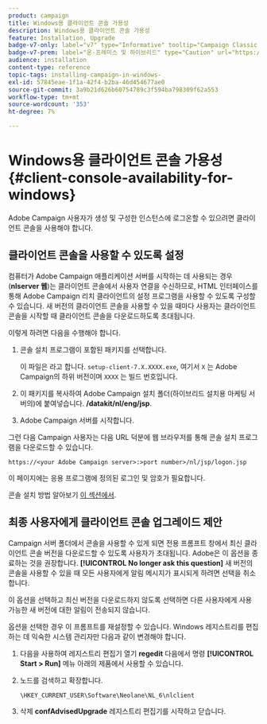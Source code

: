 ```yaml
---
product: campaign
title: Windows용 클라이언트 콘솔 가용성
description: Windows용 클라이언트 콘솔 가용성
feature: Installation, Upgrade
badge-v7-only: label="v7" type="Informative" tooltip="Campaign Classic v7에만 적용됩니다."
badge-v7-prem: label="온-프레미스 및 하이브리드" type="Caution" url="https://experienceleague.adobe.com/docs/campaign-classic/using/installing-campaign-classic/architecture-and-hosting-models/hosting-models-lp/hosting-models.html?lang=ko" tooltip="온-프레미스 및 하이브리드 배포에만 적용"
audience: installation
content-type: reference
topic-tags: installing-campaign-in-windows-
exl-id: 57845eae-1f1a-42f4-b2ba-46d454677ae0
source-git-commit: 3a9b21d626b60754789c3f594ba798309f62a553
workflow-type: tm+mt
source-wordcount: '353'
ht-degree: 7%

---
```


# Windows용 클라이언트 콘솔 가용성{#client-console-availability-for-windows}



Adobe Campaign 사용자가 생성 및 구성한 인스턴스에 로그온할 수 있으려면 클라이언트 콘솔을 사용해야 합니다.

## 클라이언트 콘솔을 사용할 수 있도록 설정

컴퓨터가 Adobe Campaign 애플리케이션 서버를 시작하는 데 사용되는 경우(**nlserver 웹**)는 클라이언트 콘솔에서 사용자 연결을 수신하므로, HTML 인터페이스를 통해 Adobe Campaign 리치 클라이언트의 설정 프로그램을 사용할 수 있도록 구성할 수 있습니다. 새 버전의 클라이언트 콘솔을 사용할 수 있을 때마다 사용자는 클라이언트 콘솔을 시작할 때 클라이언트 콘솔을 다운로드하도록 초대됩니다.

이렇게 하려면 다음을 수행해야 합니다.

1. 콘솔 설치 프로그램이 포함된 패키지를 선택합니다.

   이 파일은 라고 합니다. `setup-client-7.X.XXXX.exe`, 여기서 `X` 는 Adobe Campaign의 하위 버전이며 `XXXX` 는 빌드 번호입니다.

1. 이 패키지를 복사하여 Adobe Campaign 설치 폴더(하이브리드 설치용 마케팅 서버의)에 붙여넣습니다. **/datakit/nl/eng/jsp**.
1. Adobe Campaign 서버를 시작합니다.

그런 다음 Campaign 사용자는 다음 URL 덕분에 웹 브라우저를 통해 콘솔 설치 프로그램을 다운로드할 수 있습니다.

```
https://<your Adobe Campaign server>:>port number>/nl/jsp/logon.jsp
```

이 페이지에는 응용 프로그램에 정의된 로그인 및 암호가 필요합니다.

콘솔 설치 방법 알아보기 [이 섹션에서](../../installation/using/installing-the-client-console.md).

## 최종 사용자에게 클라이언트 콘솔 업그레이드 제안

Campaign 서버 폴더에서 콘솔을 사용할 수 있게 되면 전용 프롬프트 창에서 최신 클라이언트 콘솔 버전을 다운로드할 수 있도록 사용자가 초대됩니다. Adobe은 이 옵션을 종료하는 것을 권장합니다. **[!UICONTROL No longer ask this question]** 새 버전의 콘솔을 사용할 수 있을 때 모든 사용자에게 알림 메시지가 표시되게 하려면 선택을 취소합니다.

이 옵션을 선택하고 최신 버전을 다운로드하지 않도록 선택하면 다른 사용자에게 사용 가능한 새 버전에 대한 알림이 전송되지 않습니다.

옵션을 선택한 경우 이 프롬프트를 재설정할 수 있습니다. Windows 레지스트리를 편집하는 데 익숙한 시스템 관리자만 다음과 같이 변경해야 합니다.

1. 다음을 사용하여 레지스트리 편집기 열기 **regedit** 다음에서 명령 **[!UICONTROL Start > Run]** 메뉴 아래의 제품에서 사용할 수 있습니다.
1. 노드를 검색하고 확장합니다.

   ```
   \HKEY_CURRENT_USER\Software\Neolane\NL_6\nlclient
   ```

1. 삭제 **confAdvisedUpgrade** 레지스트리 편집기를 시작하고 닫습니다.

